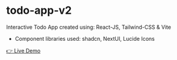 # todo-app-v2

Interactive Todo App created using: React-JS, Tailwind-CSS & Vite

- Component libraries used: shadcn, NextUI, Lucide Icons

[👉 Live Demo](https://todo-mochi.netlify.app/)
